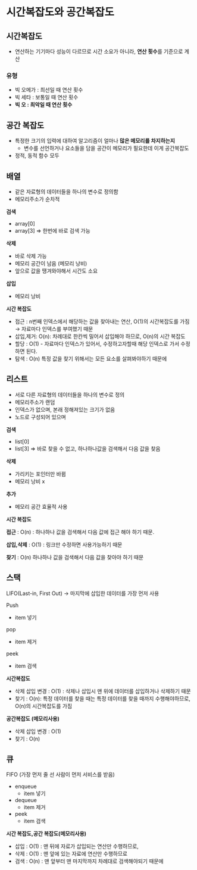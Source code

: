 # 시간복잡도와 공간복잡도

## 시간복잡도

- 연산하는 기기마다 성능이 다르므로 시간 소요가 아니라, **연산 횟수**를 기준으로 계산

### 유형

- 빅 오메가 : 최선일 때 연산 횟수
- 빅 세타 : 보통일 때 연산 횟수
- **빅 오 : 최악일 때 연산 횟수**

## 공간 복잡도

- 특정한 크기의 입력에 대하여 알고리즘이 얼마나 **많은 메모리를 차지하는지**
    - 변수를 선언하거나 요소들을 담을 공간이 메모리가 필요한데 이게 공간복잡도
- 정적, 동적 함수 모두

## 배열

- 같은 자료형의 데이터들을 하나의 변수로 정의함
- 메모리주소가 순차적

**검색**

- array[0]
- array[3] ⇒ 한번에 바로 검색 가능

**삭제**

- 바로 삭제 가능
- 메모리 공간이 남음 (메모리 낭비)
- 앞으로 값을 땡겨와야해서 시간도 소요

**삽입**

- 메모리 낭비

**시간 복잡도**

- 접근 : n번째 인덱스에서 해당하는 값을 찾아내는 연산, O(1)의 시간복잡도를 가짐 → 자료마다 인덱스를 부여했기 때문
- 삽입,제거: O(n): 차례대로 한칸씩 밀어서 삽입해야 하므로, O(n)의 시간 복잡도
- 할당 : O(1) - 자료마다 인덱스가 있어서, 수정하고자할때 해당 인덱스로 가서 수정하면 된다.
- 탐색 : O(n) 특정 값을 찾기 위해서는 모든 요소를 살펴봐야하기 때문에

## 리스트

- 서로 다른 자료형의 데이터들을 하나의 변수로 정의
- 메모리주소가 랜덤
- 인덱스가 없으며, 본래 정해져있는 크기가 없음
- 노드로 구성되어 있으며

<single linked list>

<doubly linked list>

**검색**

- list[0]
- list[3] ⇒ 바로 찾을 수 없고, 하나하나값을 검색해서 다음 값을 찾음

**삭제**

- 가리키는 포인터만 바뀜
- 메모리 낭비 x

**추가**

- 메모리 공간 효율적 사용

**시간 복잡도**

**접근** : O(n) :  하나하나 값을 검색해서 다음 값에 접근 해야 하기 때문.

**삽입,삭제** : O(1) : 링크만 수정하면 사용가능하기 때문

**찾기** : O(n) 하나하나 값을 검색해서 다음 값을 찾아야 하기 때문

## 스택

LIFO(Last-in, First Out) → 마지막에 삽입한 데이터를 가장 먼저 사용

Push

- item 넣기

pop

- item 제거

peek

- item 검색

**시간복잡도**

- 삭제 삽입 변경 : O(1) : 삭제나 삽입시 맨 위에 데이터를 삽입하거나 삭제하기 때문
- 찾기 : O(n): 특정 데이터를 찾을 때는 특정 데이터를 찾을 때까지 수행해야하므로, O(n)의 시간복잡도를 가짐

**공간복잡도 (메모리사용)**

- 삭제 삽입 변경 : O(1)
- 찾기 : O(n)

## 큐

FIFO (가장 먼저 줄 선 사람이 먼저 서비스를 받음)

- enqueue
    - item 넣기
- dequeue
    - item 제거
- peek
    - item 검색

**시간 복잡도,공간 복잡도(메모리사용)**

- 삽입 : O(1) : 맨 뒤에 자료가 삽입되는 연산만 수행하므로,
- 삭제 : O(1) : 맨 앞에 있는 자료에 연산만 수행하므로
- 검색 : O(n) : 맨 앞부터 맨 마지막까지 차례대로 검색해야되기 때문에
